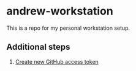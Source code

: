 # andrew-workstation

This is a repo for my personal workstation setup.

## Additional steps

1. [Create new GitHub access token](https://github.com/settings/tokens)